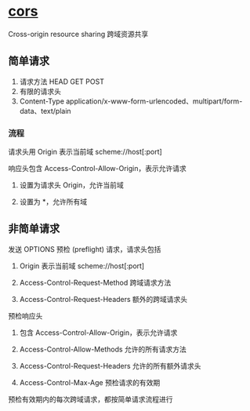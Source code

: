 # [cors](https://www.ruanyifeng.com/blog/2016/04/cors.html)

Cross-origin resource sharing 跨域资源共享

## 简单请求

1. 请求方法 HEAD GET POST
2. 有限的请求头
3. Content-Type application/x-www-form-urlencoded、multipart/form-data、text/plain

### 流程

请求头用 Origin 表示当前域 scheme://host[:port]

响应头包含 Access-Control-Allow-Origin，表示允许请求

1. 设置为请求头 Origin，允许当前域

2. 设置为 *，允许所有域

## 非简单请求

发送 OPTIONS 预检 (preflight) 请求，请求头包括

1. Origin 表示当前域 scheme://host[:port]

2. Access-Control-Request-Method 跨域请求方法

3. Access-Control-Request-Headers 额外的跨域请求头

预检响应头

1. 包含 Access-Control-Allow-Origin，表示允许请求

2. Access-Control-Allow-Methods 允许的所有请求方法

3. Access-Control-Request-Headers 允许的所有额外请求头

4. Access-Control-Max-Age 预检请求的有效期

预检有效期内的每次跨域请求，都按简单请求流程进行
